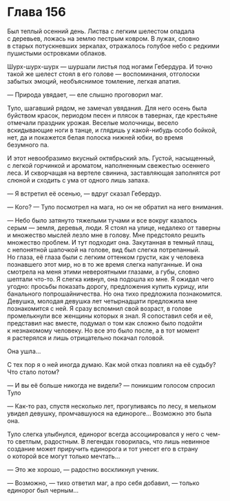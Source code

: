 # Глава 156

Был теплый осенний день. Листва с легким шелестом опадала с деревьев, ложась на землю пестрым ковром. В лужах, словно в старых потускневших зеркалах, отражалось голубое небо с редкими пушистыми островками облаков.

Шурх-шурх-шурх — шуршали листья под ногами Гебердура. И точно такой же шелест стоял в его голове — воспоминания, отголоски забытых эмоций, необъяснимое томление, легкая апатия.

— Природа увядает, — еле слышно проговорил маг.

Туло, шагавший рядом, не замечал увядания. Для него осень была буйством красок, периодом песен и плясок в тавернах, где крестьяне отмечали праздник урожая. Веселые молочницы, весело вскидывающие ноги в танце, и глядишь у какой-нибудь особо бойкой, нет, да и покажется белая полоска нижней юбки, во время безумного па. 

И этот невообразимо вкусный октябрьский эль. Густой, насыщенный, с легкой горчинкой и ароматом, наполненным свежестью осеннего леса. И скворчащая на вертеле свинина, заставляющая заполнятся рот слюной и сходить с ума от одного лишь запаха.

— Я встретил её осенью, — вдруг сказал Гебердур.

— Кого? — Туло посмотрел на мага, но он не обратил на него внимания.

— Небо было затянуто тяжелыми тучами и все вокруг казалось серым — земля, деревья, люди. Я стоял на улице, недалеко от таверны и множество мыслей лезло мне в голову. Мне предстояло решить множество проблем. И тут подходит она. Закутанная в темный плащ, с непонятной шапочкой на голове, вид был слегка потрепанный. Но глаза, её глаза были с легким оттенком грусти, как у человека познавшего этот мир, но в то же время слегка напуганные. И она смотрела на меня этими невероятными глазами, а губы, словно шептали что-то. Я слегка кивнул, она подошла ко мне. Я ожидал чего угодно: просьбы показать дорогу, предложения купить курицу, или банального попрошайничества. Но она тихо предложила познакомится. Девушка, молодая девушка лет четырнадцати предложила мне познакомится с ней. Я сразу вспомнил свой возраст, в голове промелькнули все женщины которых я знал. Я сопоставил себя и её, представил нас вместе, подумал о том как сложно было подойти к незнакомому человеку. Но все это было после, а в тот момент я растерялся и лишь отрицательно покачал головой. 

Она ушла...

С тех пор я о ней иногда думаю. Как мой отказ повлиял на её судьбу? Что стало потом?

— И вы её больше никогда не видели? — поникшим голосом спросил Туло

— Как-то раз, спустя несколько лет, прогуливаясь по лесу, я мельком увидел девушку, промчавшуюся на единороге... Возможно это была она.

Туло слегка улыбнулся, единорог всегда ассоциировался у него с чем-то светлым, радостным. В легендах говорилась, что лишь невинное создание может приручить единорога и тот унесет его в страну о которой все могут только мечтать...

— Это же хорошо, — радостно воскликнул ученик.

— Возможно, — тихо ответил маг, а про себя добавил, — только единорог был черным...


